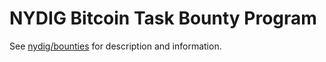 # NYDIG Bitcoin Task Bounty Program
See [nydig/bounties](https://nydig.com/bounties) for description and information.
